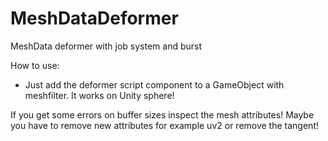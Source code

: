 # MeshDataDeformer
MeshData deformer with job system and burst

How to use:
- Just add the deformer script component to a GameObject with meshfilter. It works on Unity sphere!

If you get some errors on buffer sizes inspect the mesh attributes! Maybe you have to remove new attributes for example uv2 or remove the tangent!
